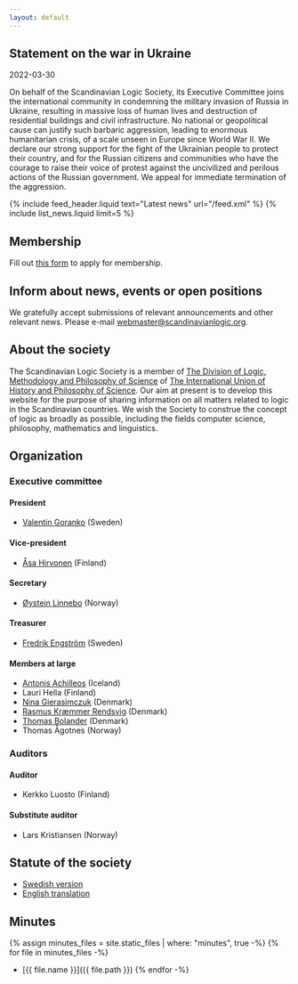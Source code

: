 ```yaml
---
layout: default
---
```

## Statement on the war in Ukraine
<p class="post_dates">2022-03-30</p>
On behalf of the Scandinavian Logic Society, its Executive Committee joins the
international community in condemning the military invasion of Russia in
Ukraine, resulting in massive loss of human lives and destruction of residential
buildings and civil infrastructure. No national or geopolitical cause can
justify such barbaric aggression, leading to enormous humanitarian crisis, of a
scale unseen in Europe since World War II. We declare our strong support for the
fight of the Ukrainian people to protect their country, and for the Russian
citizens and communities who have the courage to raise their voice of protest
against the uncivilized and perilous actions of the Russian government. We
appeal for immediate termination of the aggression.

{% include feed_header.liquid text="Latest news" url="/feed.xml" %}
{% include list_news.liquid limit=5 %}

## Membership
Fill out [this form](https://forms.gle/jnwqRqCHNkcjvQB7A) to apply for
membership.

## Inform about news, events or open positions
We gratefully accept submissions of relevant announcements and other relevant
news. Please e-mail <webmaster@scandinavianlogic.org>.

## About the society
The Scandinavian Logic Society is a member of
[The Division of Logic, Methodology and Philosophy of Science](https://dlmps.org/)
of
[The International Union of History and Philosophy of Science](https://iuhpst.org/).
Our aim at present is to develop this website for the purpose of sharing
information on all matters related to logic in the Scandinavian countries. We
wish the Society to construe the concept of logic as broadly as possible,
including the fields computer science, philosophy, mathematics and linguistics.

## Organization

### Executive committee

#### President
- [Valentin Goranko](https://www2.philosophy.su.se/goranko) (Sweden)

#### Vice-president
- [Åsa Hirvonen](http://www.helsinki.fi/~asaekman/) (Finland)

#### Secretary
- [Øystein Linnebo](http://www.hf.uio.no/ifikk/personer/vit/filosofi/fast/oysteinl/) (Norway)

#### Treasurer
- [Fredrik Engström](https://flov.gu.se/english/about/staff?userId=xengfr) (Sweden)

#### Members at large
- [Antonis Achilleos](https://sites.google.com/view/antonisachilleos) (Iceland)
- Lauri Hella (Finland)
- [Nina Gierasimczuk](http://www.ninagierasimczuk.com) (Denmark)
- [Rasmus Kræmmer Rendsvig](https://rasmuskrendsvig.dk) (Denmark)
- [Thomas Bolander](https://www2.compute.dtu.dk/~tobo/) (Denmark)
- Thomas Ågotnes (Norway)

### Auditors

#### Auditor
- Kerkko Luosto (Finland)

#### Substitute auditor
- Lars Kristiansen (Norway)

## Statute of the society
- [Swedish version](/assets/statutes/SLS-statute-2019-11-18-swedish.pdf)
- [English translation](/assets/statutes/SLS-statute-2019-11-03-english.pdf)

## Minutes
{% assign minutes_files = site.static_files | where: "minutes", true -%}
{% for file in minutes_files -%}
- [{{ file.name }}]({{ file.path }})
{% endfor -%}
